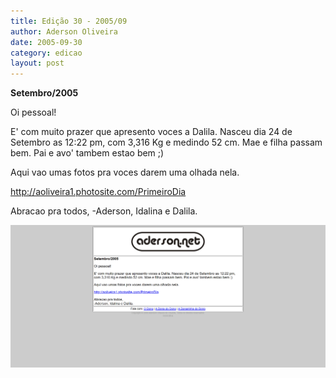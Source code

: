 ```yaml
---
title: Edição 30 - 2005/09
author: Aderson Oliveira
date: 2005-09-30
category: edicao
layout: post
---
```


**Setembro/2005**

Oi pessoal!

E' com muito prazer que apresento voces a Dalila. Nasceu dia 24 de Setembro as 12:22 pm, com 3,316 Kg e medindo 52 cm. Mae e filha passam bem. Pai e avo' tambem estao bem ;)

Aqui vao umas fotos pra voces darem uma olhada nela.

http://aoliveira1.photosite.com/PrimeiroDia

Abracao pra todos,
-Aderson, Idalina e Dalila.

[![Imagem no site original](/assets/images/edicao30.png)](/assets/images/edicao30.png)